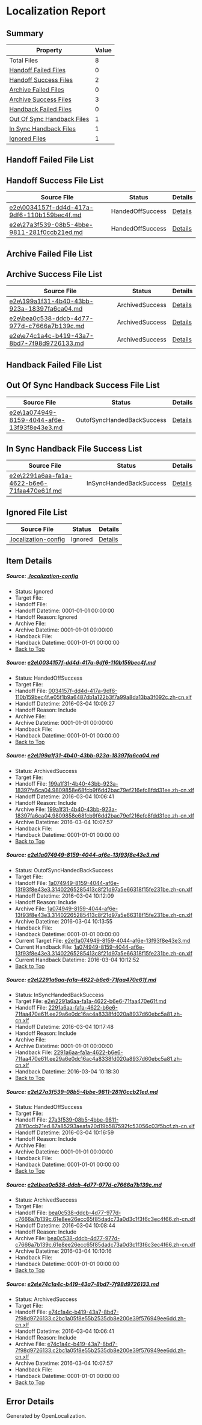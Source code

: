 # <a name='report-top'></a> Localization Report

## Summary
 Property | Value 
 -------- | ----- 
 Total Files | 8
[ Handoff Failed Files ](#handoff-failed-list)| 0
[ Handoff Success Files ](#handoff-success-list)| 2
[ Archive Failed Files ](#archive-failed-list)| 0
[ Archive Success Files ](#archive-success-list)| 3
[ Handback Failed Files ](#handback-failed-list)| 0
[ Out Of Sync Handback Files ](#outofsync-handback-success-list)| 1
[ In Sync Handback Files ](#insync-handback-success-list)| 1
[ Ignored Files ](#ignored-list)| 1

## <a name='handoff-failed-list'></a> Handoff Failed File List

## <a name='handoff-success-list'></a> Handoff Success File List
 Source File | Status | Details 
 ----------- | ------ | ------- 
 [e2e\0034157f-dd4d-417a-9df6-110b159bec4f.md](https://github.com/OpenLocalizationTest/oltest/blob/0a7d79782dc0e4eaac7da25566514f6648f5c4ee/e2e/0034157f-dd4d-417a-9df6-110b159bec4f.md) | HandedOffSuccess | [Details](#eb0e680bdc0e2ed7758f1374ab9a523972fc8cdb1)
 [e2e\27a3f539-08b5-4bbe-9811-281f0ccb21ed.md](https://github.com/OpenLocalizationTest/oltest/blob/e074782d51fb0daf54aa3a76ef3dd7a65de6b9c2/e2e/27a3f539-08b5-4bbe-9811-281f0ccb21ed.md) | HandedOffSuccess | [Details](#d2a05254b7110bff1d6e2131f1a9504e704359f55)

## <a name='archive-failed-list'></a> Archive Failed File List

## <a name='archive-success-list'></a> Archive Success File List
 Source File | Status | Details 
 ----------- | ------ | ------- 
 [e2e\199a1f31-4b40-43bb-923a-18397fa6ca04.md](https://github.com/OpenLocalizationTest/oltest/blob/cb5143149f701958c0c10bafc27c1c4e8285a71e/e2e/199a1f31-4b40-43bb-923a-18397fa6ca04.md) | ArchivedSuccess | [Details](#0c8a5ad23f51f39404c2a4bd12df247404dfc0112)
 [e2e\bea0c538-ddcb-4d77-977d-c7666a7b139c.md](https://github.com/OpenLocalizationTest/oltest/blob/f808b105251aa7a0a36d71b489338eb774aeb18f/e2e/bea0c538-ddcb-4d77-977d-c7666a7b139c.md) | ArchivedSuccess | [Details](#2d65eb86e590a1556d699fbcf8023d9fc9d8b40e6)
 [e2e\e74c1a4c-b419-43a7-8bd7-7f98d9726133.md](https://github.com/OpenLocalizationTest/oltest/blob/cb5143149f701958c0c10bafc27c1c4e8285a71e/e2e/e74c1a4c-b419-43a7-8bd7-7f98d9726133.md) | ArchivedSuccess | [Details](#b14a2f374f8f2744230de7fc91ce5edf98ce60057)

## <a name='handback-failed-list'></a> Handback Failed File List

## <a name='outofsync-handback-success-list'></a> Out Of Sync Handback Success File List
 Source File | Status | Details 
 ----------- | ------ | ------- 
 [e2e\1a074949-8159-4044-af6e-13f93f8e43e3.md](https://github.com/OpenLocalizationTest/oltest/blob/369213bbcf21725cdf2be78fee7674dca2193c34/e2e/1a074949-8159-4044-af6e-13f93f8e43e3.md) | OutofSyncHandedBackSuccess | [Details](#a4a59ada1c24896ae8eba19d241c53b403ed1cfd3)

## <a name='insync-handback-success-list'></a> In Sync Handback File Success List
 Source File | Status | Details 
 ----------- | ------ | ------- 
 [e2e\2291a6aa-fa1a-4622-b6e6-71faa470e61f.md](https://github.com/OpenLocalizationTest/oltest/blob/e99ca017d5a0ca51473823ea0db8dd783448713b/e2e/2291a6aa-fa1a-4622-b6e6-71faa470e61f.md) | InSyncHandedBackSuccess | [Details](#4247c30aecf0add105b4b4aa68e3d8613fc45f804)

## <a name='ignored-list'></a> Ignored File List
 Source File | Status | Details 
 ----------- | ------ | ------- 
 [.localization-config](https://github.com/OpenLocalizationTest/oltest/blob/e99ca017d5a0ca51473823ea0db8dd783448713b/.localization-config) | Ignored | [Details](#66aca4b1c2f43b14ec41e0e427345df94af1d5e10)

## Item Details
##### <a name='66aca4b1c2f43b14ec41e0e427345df94af1d5e10'></a> Source: [.localization-config](https://github.com/OpenLocalizationTest/oltest/blob/e99ca017d5a0ca51473823ea0db8dd783448713b/.localization-config)
* Status: Ignored
* Target File: 
* Handoff File: 
* Handoff Datetime: 0001-01-01 00:00:00
* Handoff Reason: Ignored
* Archive File: 
* Archive Datetime: 0001-01-01 00:00:00
* Handback File: 
* Handback Datetime: 0001-01-01 00:00:00
* [Back to Top](#report-top)

##### <a name='eb0e680bdc0e2ed7758f1374ab9a523972fc8cdb1'></a> Source: [e2e\0034157f-dd4d-417a-9df6-110b159bec4f.md](https://github.com/OpenLocalizationTest/oltest/blob/0a7d79782dc0e4eaac7da25566514f6648f5c4ee/e2e/0034157f-dd4d-417a-9df6-110b159bec4f.md)
* Status: HandedOffSuccess
* Target File: 
* Handoff File: [0034157f-dd4d-417a-9df6-110b159bec4f.e05f1b9a6487db1a122b3f7a99a8da13ba3f092c.zh-cn.xlf](https://github.com/OpenLocalizationTestOrg/olhandoff/blob/fc3af3f65a0b196686e6acf4aad3b13f17bfbfa7/ol-handoff/OpenLocalizationTestOrg/oltest.zh-cn/qimu/ht/0034157f-dd4d-417a-9df6-110b159bec4f.e05f1b9a6487db1a122b3f7a99a8da13ba3f092c.zh-cn.xlf)
* Handoff Datetime: 2016-03-04 10:09:27
* Handoff Reason: Include
* Archive File: 
* Archive Datetime: 0001-01-01 00:00:00
* Handback File: 
* Handback Datetime: 0001-01-01 00:00:00
* [Back to Top](#report-top)

##### <a name='0c8a5ad23f51f39404c2a4bd12df247404dfc0112'></a> Source: [e2e\199a1f31-4b40-43bb-923a-18397fa6ca04.md](https://github.com/OpenLocalizationTest/oltest/blob/cb5143149f701958c0c10bafc27c1c4e8285a71e/e2e/199a1f31-4b40-43bb-923a-18397fa6ca04.md)
* Status: ArchivedSuccess
* Target File: 
* Handoff File: [199a1f31-4b40-43bb-923a-18397fa6ca04.9809858e68fcb9f6dd2bac79ef216efc8fdd31ee.zh-cn.xlf](https://github.com/OpenLocalizationTestOrg/olhandoff/blob/099d1bb2d354adf14802c5fb265e340f67b4bd7e/ol-handoff/OpenLocalizationTestOrg/oltest.zh-cn/qimu/ht/199a1f31-4b40-43bb-923a-18397fa6ca04.9809858e68fcb9f6dd2bac79ef216efc8fdd31ee.zh-cn.xlf)
* Handoff Datetime: 2016-03-04 10:06:41
* Handoff Reason: Include
* Archive File: [199a1f31-4b40-43bb-923a-18397fa6ca04.9809858e68fcb9f6dd2bac79ef216efc8fdd31ee.zh-cn.xlf](https://github.com/OpenLocalizationTestOrg/olhandoff/blob/f10720d6669eacbdc646235e4661cb62329c987b/ol-handoff/OpenLocalizationTestOrg/oltest.zh-cn/qimu/ht/archive/199a1f31-4b40-43bb-923a-18397fa6ca04.9809858e68fcb9f6dd2bac79ef216efc8fdd31ee.zh-cn.xlf)
* Archive Datetime: 2016-03-04 10:07:57
* Handback File: 
* Handback Datetime: 0001-01-01 00:00:00
* [Back to Top](#report-top)

##### <a name='a4a59ada1c24896ae8eba19d241c53b403ed1cfd3'></a> Source: [e2e\1a074949-8159-4044-af6e-13f93f8e43e3.md](https://github.com/OpenLocalizationTest/oltest/blob/369213bbcf21725cdf2be78fee7674dca2193c34/e2e/1a074949-8159-4044-af6e-13f93f8e43e3.md)
* Status: OutofSyncHandedBackSuccess
* Target File: 
* Handoff File: [1a074949-8159-4044-af6e-13f93f8e43e3.31402265285413c8f21d97a5e66318f15fe231be.zh-cn.xlf](https://github.com/OpenLocalizationTestOrg/olhandoff/blob/9e8c1e35b1dbe525312190456d709acde1ad316c/ol-handoff/OpenLocalizationTestOrg/oltest.zh-cn/qimu/ht/1a074949-8159-4044-af6e-13f93f8e43e3.31402265285413c8f21d97a5e66318f15fe231be.zh-cn.xlf)
* Handoff Datetime: 2016-03-04 10:12:09
* Handoff Reason: Include
* Archive File: [1a074949-8159-4044-af6e-13f93f8e43e3.31402265285413c8f21d97a5e66318f15fe231be.zh-cn.xlf](https://github.com/OpenLocalizationTestOrg/olhandoff/blob/ae7300263bb91c161845f8946cc98aab080d7da1/ol-handoff/OpenLocalizationTestOrg/oltest.zh-cn/qimu/ht/archive/1a074949-8159-4044-af6e-13f93f8e43e3.31402265285413c8f21d97a5e66318f15fe231be.zh-cn.xlf)
* Archive Datetime: 2016-03-04 10:13:55
* Handback File: 
* Handback Datetime: 0001-01-01 00:00:00
* Current Target File: [e2e\1a074949-8159-4044-af6e-13f93f8e43e3.md](https://github.com/OpenLocalizationTestOrg/oltest.zh-cn/blob/3f7a838470b870e0b9033b02e7272599f7807bd6/e2e/1a074949-8159-4044-af6e-13f93f8e43e3.md)
* Current Handback File: [1a074949-8159-4044-af6e-13f93f8e43e3.31402265285413c8f21d97a5e66318f15fe231be.zh-cn.xlf](https://github.com/OpenLocalizationTestOrg/olhandback/blob/66b64a8b7952ca79a6706b3396245683e74c3395/ol-handback/OpenLocalizationTestOrg/oltest.zh-cn/qimu/ht/1a074949-8159-4044-af6e-13f93f8e43e3.31402265285413c8f21d97a5e66318f15fe231be.zh-cn.xlf)
* Current Handback Datetime: 2016-03-04 10:12:52
* [Back to Top](#report-top)

##### <a name='4247c30aecf0add105b4b4aa68e3d8613fc45f804'></a> Source: [e2e\2291a6aa-fa1a-4622-b6e6-71faa470e61f.md](https://github.com/OpenLocalizationTest/oltest/blob/e99ca017d5a0ca51473823ea0db8dd783448713b/e2e/2291a6aa-fa1a-4622-b6e6-71faa470e61f.md)
* Status: InSyncHandedBackSuccess
* Target File: [e2e\2291a6aa-fa1a-4622-b6e6-71faa470e61f.md](https://github.com/OpenLocalizationTestOrg/oltest.zh-cn/blob/af8943da44cbf8e9970552de3ac7a277df8a61ba/e2e/2291a6aa-fa1a-4622-b6e6-71faa470e61f.md)
* Handoff File: [2291a6aa-fa1a-4622-b6e6-71faa470e61f.ee29a6e0dc16ac4a8338fd020a8937d60ebc5a81.zh-cn.xlf](https://github.com/OpenLocalizationTestOrg/olhandoff/blob/2cfad33938f5a13a334dcbeb250285220953e713/ol-handoff/OpenLocalizationTestOrg/oltest.zh-cn/qimu/ht/2291a6aa-fa1a-4622-b6e6-71faa470e61f.ee29a6e0dc16ac4a8338fd020a8937d60ebc5a81.zh-cn.xlf)
* Handoff Datetime: 2016-03-04 10:17:48
* Handoff Reason: Include
* Archive File: 
* Archive Datetime: 0001-01-01 00:00:00
* Handback File: [2291a6aa-fa1a-4622-b6e6-71faa470e61f.ee29a6e0dc16ac4a8338fd020a8937d60ebc5a81.zh-cn.xlf](https://github.com/OpenLocalizationTestOrg/olhandback/blob/ba6c497051fb3f27005163ac2df972f4deb23556/ol-handback/OpenLocalizationTestOrg/oltest.zh-cn/qimu/ht/2291a6aa-fa1a-4622-b6e6-71faa470e61f.ee29a6e0dc16ac4a8338fd020a8937d60ebc5a81.zh-cn.xlf)
* Handback Datetime: 2016-03-04 10:18:30
* [Back to Top](#report-top)

##### <a name='d2a05254b7110bff1d6e2131f1a9504e704359f55'></a> Source: [e2e\27a3f539-08b5-4bbe-9811-281f0ccb21ed.md](https://github.com/OpenLocalizationTest/oltest/blob/e074782d51fb0daf54aa3a76ef3dd7a65de6b9c2/e2e/27a3f539-08b5-4bbe-9811-281f0ccb21ed.md)
* Status: HandedOffSuccess
* Target File: 
* Handoff File: [27a3f539-08b5-4bbe-9811-281f0ccb21ed.87a85293aeafa20d19b587592fc53056c03f5bcf.zh-cn.xlf](https://github.com/OpenLocalizationTestOrg/olhandoff/blob/b8f4befe585da0b687b4245c50d0728655fd3c88/ol-handoff/OpenLocalizationTestOrg/oltest.zh-cn/qimu/ht/27a3f539-08b5-4bbe-9811-281f0ccb21ed.87a85293aeafa20d19b587592fc53056c03f5bcf.zh-cn.xlf)
* Handoff Datetime: 2016-03-04 10:16:59
* Handoff Reason: Include
* Archive File: 
* Archive Datetime: 0001-01-01 00:00:00
* Handback File: 
* Handback Datetime: 0001-01-01 00:00:00
* [Back to Top](#report-top)

##### <a name='2d65eb86e590a1556d699fbcf8023d9fc9d8b40e6'></a> Source: [e2e\bea0c538-ddcb-4d77-977d-c7666a7b139c.md](https://github.com/OpenLocalizationTest/oltest/blob/f808b105251aa7a0a36d71b489338eb774aeb18f/e2e/bea0c538-ddcb-4d77-977d-c7666a7b139c.md)
* Status: ArchivedSuccess
* Target File: 
* Handoff File: [bea0c538-ddcb-4d77-977d-c7666a7b139c.61e8ee26ecc65f85dadc73a0d3c1f3f6c3ec4f66.zh-cn.xlf](https://github.com/OpenLocalizationTestOrg/olhandoff/blob/e02a45df03dd737622128db4589d4834403e911d/ol-handoff/OpenLocalizationTestOrg/oltest.zh-cn/qimu/ht/bea0c538-ddcb-4d77-977d-c7666a7b139c.61e8ee26ecc65f85dadc73a0d3c1f3f6c3ec4f66.zh-cn.xlf)
* Handoff Datetime: 2016-03-04 10:08:44
* Handoff Reason: Include
* Archive File: [bea0c538-ddcb-4d77-977d-c7666a7b139c.61e8ee26ecc65f85dadc73a0d3c1f3f6c3ec4f66.zh-cn.xlf](https://github.com/OpenLocalizationTestOrg/olhandoff/blob/150698df30afb18bab0ef3730856910cd61b73e1/ol-handoff/OpenLocalizationTestOrg/oltest.zh-cn/qimu/ht/archive/bea0c538-ddcb-4d77-977d-c7666a7b139c.61e8ee26ecc65f85dadc73a0d3c1f3f6c3ec4f66.zh-cn.xlf)
* Archive Datetime: 2016-03-04 10:10:16
* Handback File: 
* Handback Datetime: 0001-01-01 00:00:00
* [Back to Top](#report-top)

##### <a name='b14a2f374f8f2744230de7fc91ce5edf98ce60057'></a> Source: [e2e\e74c1a4c-b419-43a7-8bd7-7f98d9726133.md](https://github.com/OpenLocalizationTest/oltest/blob/cb5143149f701958c0c10bafc27c1c4e8285a71e/e2e/e74c1a4c-b419-43a7-8bd7-7f98d9726133.md)
* Status: ArchivedSuccess
* Target File: 
* Handoff File: [e74c1a4c-b419-43a7-8bd7-7f98d9726133.c2bc1a05f8e55b2535db8e200e39f576949ee6dd.zh-cn.xlf](https://github.com/OpenLocalizationTestOrg/olhandoff/blob/099d1bb2d354adf14802c5fb265e340f67b4bd7e/ol-handoff/OpenLocalizationTestOrg/oltest.zh-cn/qimu/ht/e74c1a4c-b419-43a7-8bd7-7f98d9726133.c2bc1a05f8e55b2535db8e200e39f576949ee6dd.zh-cn.xlf)
* Handoff Datetime: 2016-03-04 10:06:41
* Handoff Reason: Include
* Archive File: [e74c1a4c-b419-43a7-8bd7-7f98d9726133.c2bc1a05f8e55b2535db8e200e39f576949ee6dd.zh-cn.xlf](https://github.com/OpenLocalizationTestOrg/olhandoff/blob/f10720d6669eacbdc646235e4661cb62329c987b/ol-handoff/OpenLocalizationTestOrg/oltest.zh-cn/qimu/ht/archive/e74c1a4c-b419-43a7-8bd7-7f98d9726133.c2bc1a05f8e55b2535db8e200e39f576949ee6dd.zh-cn.xlf)
* Archive Datetime: 2016-03-04 10:07:57
* Handback File: 
* Handback Datetime: 0001-01-01 00:00:00
* [Back to Top](#report-top)


## Error Details

Generated by OpenLocalization.
